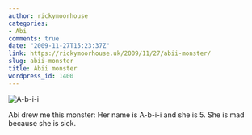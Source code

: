 ```yaml
---
author: rickymoorhouse
categories:
- Abi
comments: true
date: "2009-11-27T15:23:37Z"
link: https://rickymoorhouse.uk/2009/11/27/abii-monster/
slug: abii-monster
title: Abii monster
wordpress_id: 1400
---
```


![A-b-i-i](http://samespirit.net/ricky/images/2009/abii-monster.png)




Abi drew me this monster:  Her name is A-b-i-i and she is 5. She is mad because she is sick.
